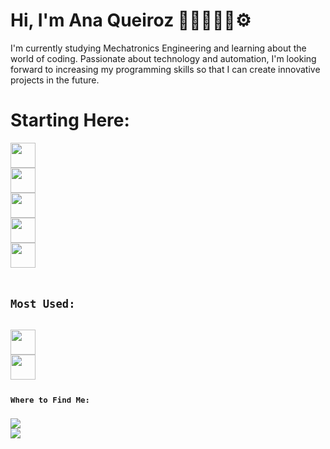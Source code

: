 # Hi, I'm Ana Queiroz 👋🏽👩🏽‍💻⚙️

I'm currently studying Mechatronics Engineering and learning about the world of coding. Passionate about technology and automation, I'm looking forward to increasing my programming skills so that I can create innovative projects in the future. 

# Starting Here:
<code><img width="40px" src="https://cdn.jsdelivr.net/gh/devicons/devicon@latest/icons/c/c-original.svg" />
<code><img width="40px" src="https://cdn.jsdelivr.net/gh/devicons/devicon@latest/icons/c/c-original.svg" />
<code><img width="40px" src="https://cdn.jsdelivr.net/gh/devicons/devicon@latest/icons/cplusplus/cplusplus-original.svg" />
<code><img width="40px" src="https://cdn.jsdelivr.net/gh/devicons/devicon@latest/icons/python/python-original.svg" />
<code><img width="40px" src="https://cdn.jsdelivr.net/gh/devicons/devicon@latest/icons/visualstudio/visualstudio-original.svg" />

# Most Used:
<link rel="stylesheet" type='text/css' href="https://cdn.jsdelivr.net/gh/devicons/devicon@latest/devicon.min.css" />
<code><img width="40px" src="https://cdn.jsdelivr.net/gh/devicons/devicon@latest/icons/linkedin/linkedin-original.svg" />
<code><img width="40px" src="https://cdn.jsdelivr.net/gh/devicons/devicon@latest/icons/trello/trello-original.svg" />

# Where to Find Me:

<div>
<a href = "aplfqueiroz@gmail.com"><img loading="lazy" src="https://img.shields.io/badge/Gmail-D14836?style=for-the-badge&logo=gmail&logoColor=white" target="_blank"></a>
<a href="https://www.linkedin.com/in/queirozanapaula" target="_blank"><img loading="lazy" src="https://img.shields.io/badge/-LinkedIn-%230077B5?style=for-the-badge&logo=linkedin&logoColor=white" target="_blank"></a>   
</div>


